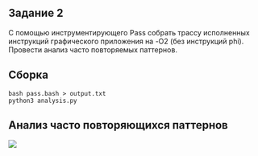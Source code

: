 ## Задание 2
С помощью инструментирующего Pass собрать трассу исполненных 
инструкций графического приложения на -O2 (без инструкций phi).
Провести анализ часто повторяемых паттернов.

## Сборка

```
bash pass.bash > output.txt
python3 analysis.py
```

## Анализ часто повторяющихся паттернов
<image src="graph.png">